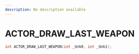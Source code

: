 ```yaml
---
description: No description available 
---
```


# ACTOR_DRAW_LAST_WEAPON

```cpp
int ACTOR_DRAW_LAST_WEAPON(int _Unk0, int _Unk1);
```